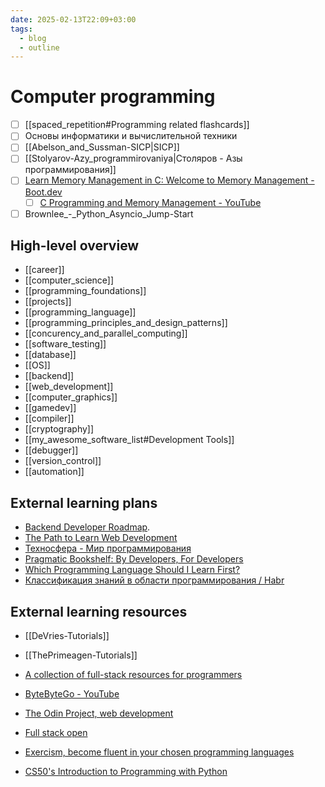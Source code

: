```yaml
---
date: 2025-02-13T22:09+03:00
tags:
  - blog
  - outline
---
```


# Computer programming

- [ ] [[spaced_repetition#Programming related flashcards]]
- [ ] Основы информатики и вычислительной техники
- [ ] [[Abelson_and_Sussman-SICP|SICP]]
- [ ] [[Stolyarov-Azy_programmirovaniya|Столяров - Азы программирования]]
- [ ] [Learn Memory Management in C: Welcome to Memory Management - Boot.dev](https://www.boot.dev/lessons/44a4421c-cc49-4472-bbad-a14f81f860b4)
  - [ ] [C Programming and Memory Management - YouTube](https://www.youtube.com/watch?v=rJrd2QMVbGM)
- [ ] Brownlee_-_Python_Asyncio_Jump-Start

## High-level overview

- [[career]]
- [[computer_science]]
- [[programming_foundations]]
- [[projects]]
- [[programming_language]]
- [[programming_principles_and_design_patterns]]
- [[concurency_and_parallel_computing]]
- [[software_testing]]
- [[database]]
- [[OS]]
- [[backend]]
- [[web_development]]
- [[computer_graphics]]
- [[gamedev]]
- [[compiler]]
- [[cryptography]]
- [[my_awesome_software_list#Development Tools]]
- [[debugger]]
- [[version_control]]
- [[automation]]

## External learning plans

- [Backend Developer Roadmap](https://roadmap.sh/backend).
- [The Path to Learn Web Development](https://flaviocopes.com/the-path-to-learn-web-development/)
- [Техносфера - Мир программирования](https://www.technosphera.ru/lib/8)
- [Pragmatic Bookshelf: By Developers, For Developers](https://pragprog.com/)
- [Which Programming Language Should I Learn First?](https://carlcheo.com/startcoding)
- [Классификация знаний в области программирования / Habr](https://habr.com/en/articles/249983/)

## External learning resources

- [[DeVries-Tutorials]]
- [[ThePrimeagen-Tutorials]]
- [A collection of full-stack resources for programmers](https://github.com/charlax/professional-programming)
- [ByteByteGo - YouTube](https://www.youtube.com/@ByteByteGo/videos)

- [The Odin Project, web development](https://www.theodinproject.com/)
- [Full stack open](https://fullstackopen.com/en/)
- [Exercism, become fluent in your chosen programming languages](https://exercism.org/tracks)
- [CS50's Introduction to Programming with Python](https://pll.harvard.edu/course/cs50s-introduction-programming-python)
